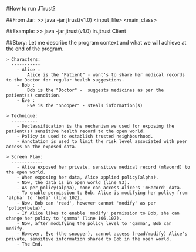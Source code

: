 #How to run JTrust?

##From Jar:
	>> java -jar jtrust(v1.0) <input_file> <main_class>
	
##Example:
	>> java -jar jtrust(v1.0) in.jtrust Client
	
##Story:
	Let me describe the program context and what we will achieve at the end of the program.
	
	> Characters:
	  -----------
		- Alice : 
			Alice is the "Patient" - want's to share her medical records to the Doctor for regular health suggestions.
		- Bob :
			Bob is the "Doctor" -  suggests medicines as per the patient(s) condition.
		- Eve :
			Eve is the "Snooper" - steals information(s) 
		
	> Technique:
	  ----------
		- Declassification is the mechanism we used for exposing the patient(s) sensitive health record to the open world.
		- Policy is used to establish trusted neighbourhood.
		- Annotation is used to limit the risk level associated with peer access on the exposed data.
		
	> Screen Play:
	  ------------
		- Alice exposed her private, sensitive medical record (mRecord) to the open world.
		- When exposing her data, Alice applied policy(alpha).
		- Now, the data is in open world (line 93).
		- As per policy(alpha), none can access Alice's 'mRecord' data.
		- To enable permission to Bob, Alice is modifying her policy from 'alpha' to 'beta' (line 102).
		- Now, Bob can 'read', however cannot 'modify' as per 'policy(beta)'.
		- If Alice likes to enable 'modify' permission to Bob, she can change her policy to 'gamma' (line 106,107).
		- Now, after modifying the policy level to 'gamma', Bob can modify.
		- However, Eve (the snooper), cannot access (read/modify) Alice's private, sensitive information shared to Bob in the open world.
		- The End.